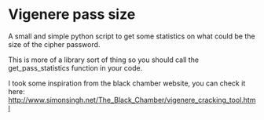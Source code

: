 # Vigenere pass size

A small and simple python script to get some statistics on what could be the size of the cipher password.

This is more of a library sort of thing so you should call the get_pass_statistics function in your code.

I took some inspiration from the black chamber website, you can check it here: http://www.simonsingh.net/The_Black_Chamber/vigenere_cracking_tool.html

